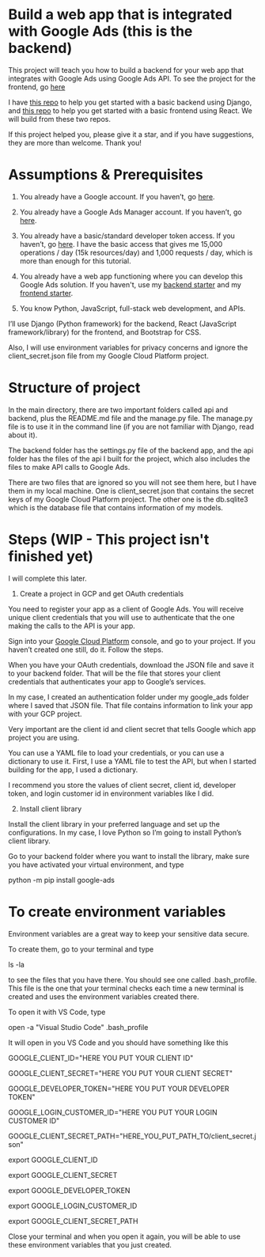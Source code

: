 # Build a web app that is integrated with Google Ads (this is the backend)

This project will teach you how to build a backend for your web app that integrates with Google Ads using Google Ads API. To see the project for the frontend, go [here](https://github.com/fblascogarma/google_ads_frontend)

I have [this repo](https://github.com/fblascogarma/backend_starter) to help you get started with a basic backend using Django, and [this repo](https://github.com/fblascogarma/frontend_starter) to help you get started with a basic frontend using React. We will build from these two repos.

If this project helped you, please give it a star, and if you have suggestions, they are more than welcome. Thank you!

# Assumptions & Prerequisites

1) You already have a Google account. If you haven’t, go [here](https://accounts.google.com/signin).

2) You already have a Google Ads Manager account. If you haven’t, go [here](https://ads.google.com/home/tools/manager-accounts/).

3) You already have a basic/standard developer token access. If you haven’t, go [here](https://developers.google.com/google-ads/api/docs/first-call/dev-token). I have the basic access that gives me 15,000 operations / day (15k resources/day) and 1,000 requests / day, which is more than enough for this tutorial.

4) You already have a web app functioning where you can develop this Google Ads solution. If you haven't, use my [backend starter](https://github.com/fblascogarma/backend_starter) and my [frontend starter](https://github.com/fblascogarma/frontend_starter).

5) You know Python, JavaScript, full-stack web development, and APIs.

I’ll use Django (Python framework) for the backend, React (JavaScript framework/library) for the frontend, and Bootstrap for CSS.

Also, I will use environment variables for privacy concerns and ignore the client_secret.json file from my Google Cloud Platform project.

# Structure of project

In the main directory, there are two important folders called api and backend, plus the README.md file and the manage.py file. The manage.py file is to use it in the command line (if you are not familiar with Django, read about it). 

The backend folder has the settings.py file of the backend app, and the api folder has the files of the api I built for the project, which also includes the files to make API calls to Google Ads.

There are two files that are ignored so you will not see them here, but I have them in my local machine. One  is client_secret.json that contains the secret keys of my Google Cloud Platform project. The other one is the db.sqlite3 which is the database file that contains information of my models.

# Steps (WIP - This project isn't finished yet)

I will complete this later.

1) Create a project in GCP and get OAuth credentials

You need to register your app as a client of Google Ads. You will receive unique client credentials that you will use to authenticate that the one making the calls to the API is your app. 

Sign into your [Google Cloud Platform](https://cloud.google.com/) console, and go to your project. If you haven’t created one still, do it. Follow the steps. 

When you have your OAuth credentials, download the JSON file and save it to your backend folder. That will be the file that stores your client credentials that authenticates your app to Google’s services. 

In my case, I created an authentication folder under my google_ads folder where I saved that JSON file. That file contains information to link your app with your GCP project. 

Very important are the client id and client secret that tells Google which app project you are using.

You can use a YAML file to load your credentials, or you can use a dictionary to use it. First, I use a YAML file to test the API, but when I started building for the app, I used a dictionary. 

I recommend you store the values of client secret, client id, developer token, and login customer id in environment variables like I did.

2) Install client library

Install the client library in your preferred language and set up the configurations. In my case, I love Python so I’m going to install Python’s client library.

Go to your backend folder where you want to install the library, make sure you have activated your virtual environment, and type

python -m pip install google-ads


# To create environment variables

Environment variables are a great way to keep your sensitive data secure.

To create them, go to your terminal and type

ls -la

to see the files that you have there. You should see one called .bash_profile. This file is the one that your terminal checks each time a new terminal is created and uses the environment variables created there.

To open it with VS Code, type

open -a "Visual Studio Code" .bash_profile

It will open in you VS Code and you should have something like this

GOOGLE_CLIENT_ID="HERE YOU PUT YOUR CLIENT ID"

GOOGLE_CLIENT_SECRET="HERE YOU PUT YOUR CLIENT SECRET"

GOOGLE_DEVELOPER_TOKEN="HERE YOU PUT YOUR DEVELOPER TOKEN"

GOOGLE_LOGIN_CUSTOMER_ID="HERE YOU PUT YOUR LOGIN CUSTOMER ID"

GOOGLE_CLIENT_SECRET_PATH="HERE_YOU_PUT_PATH_TO/client_secret.json"

export GOOGLE_CLIENT_ID

export GOOGLE_CLIENT_SECRET

export GOOGLE_DEVELOPER_TOKEN

export GOOGLE_LOGIN_CUSTOMER_ID

export GOOGLE_CLIENT_SECRET_PATH

Close your terminal and when you open it again, you will be able to use these environment variables that you just created.